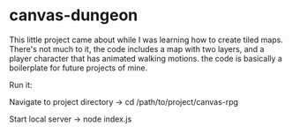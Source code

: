 # canvas-dungeon

This little project came about while I was learning how to create tiled maps. There's not much to it, the code includes a map with two layers, and a player character that has animated walking motions. the code is basically a boilerplate for future projects of mine.

Run it:

Navigate to project directory -> cd /path/to/project/canvas-rpg

Start local server -> node index.js
